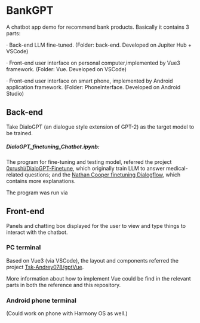 # BankGPT

A chatbot app demo for recommend bank products. Basically it contains 3 parts:

· Back-end LLM fine-tuned. (Folder: back-end. Developed on Jupiter Hub + VSCode)

· Front-end user interface on personal computer,implemented by Vue3 framework. (Folder: Vue. Developed on VSCode)

· Front-end user interface on smart phone, implemented by Android application framework. (Folder: PhoneInterface. Developed on Android Studio)

## Back-end

Take DialoGPT (an dialogue style extension of GPT-2) as the target model to be trained.

##### DialoGPT_finetuning_Chatbot.ipynb: 
The program for fine-tuning and testing model, referred the project [0xrushi/DialoGPT-Finetune](https://github.com/0xrushi/DialoGPT-Finetune), which originally train LLM to answer medical-related questions; and the [Nathan Cooper finetuning Dialogflow](https://nathancooper.io/i-am-a-nerd/chatbot/deep-learning/gpt2/2020/05/12/chatbot-part-1.html), which contains more explanations.

The program was run via 

## Front-end

Panels and chatting box displayed for the user to view and type things to interact with the chatbot.

### PC terminal

Based on Vue3 (via VSCode), the layout and components referred the project [Tsk-Andrey078/gptVue](https://github.com/Tsk-Andrey078/gptVue).

More information about how to implement Vue could be find in the relevant parts in both the reference and this repository.

### Android phone terminal

(Could work on phone with Harmony OS as well.)

